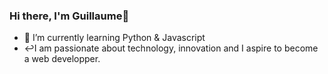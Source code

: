 ### Hi there, I'm Guillaume👋

- 🌱 I’m currently learning Python & Javascript
- ↩︎I am passionate about technology, innovation and I aspire to become a web developper.
